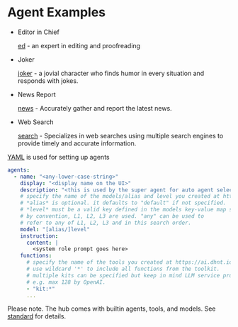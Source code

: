# Agent Examples

* Editor in Chief
  
    [ed](ed/agent.yaml) - an expert in editing and proofreading

* Joker
  
    [joker](joker/agent.yaml) - a jovial character who finds humor in every situation and responds with jokes.

* News Report
  
    [news](news/agent.yaml) - Accurately gather and report the latest news.

* Web Search
  
    [search](search/agent.yaml) - Specializes in web searches using multiple search engines to provide timely and accurate information.

[YAML](https://yaml.org/) is used for setting up agents

```yaml
agents:
  - name: "<any-lower-case-string>"
    display: "<display name on the UI>"
    description: "<this is used by the super agent for auto agent selection>"
    # specify the name of the models/alias and level you created at https://ai.dhnt.io/models
    # *alias* is optional. it defaults to "default" if not specified.
    # *level* must be a valid key defined in the models key-value map section.
    # by convention, L1, L2, L3 are used. "any" can be used to
    # refer to any of L1, L2, L3 and in this search order.
    model: "[alias/]level"
    instruction:
      content: |
        <system role prompt goes here>
    functions:
      # specify the name of the tools you created at https://ai.dhnt.io/tools
      # use wildcard '*' to include all functions from the toolkit.
      # multiple kits can be specified but keep in mind LLM service providers impose limits.
      # e.g. max 128 by OpenAI.
      - "kit:*"
      ...
```

Please note. The hub comes with builtin agents, tools, and models. See [standard](../../standard/) for details.